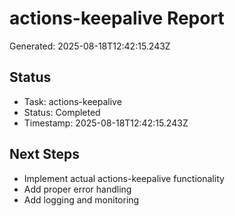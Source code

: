 # actions-keepalive Report

Generated: 2025-08-18T12:42:15.243Z

## Status
- Task: actions-keepalive
- Status: Completed
- Timestamp: 2025-08-18T12:42:15.243Z

## Next Steps
- Implement actual actions-keepalive functionality
- Add proper error handling
- Add logging and monitoring
